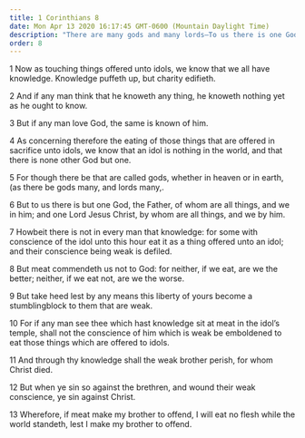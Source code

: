 ```yaml
---
title: 1 Corinthians 8
date: Mon Apr 13 2020 16:17:45 GMT-0600 (Mountain Daylight Time)
description: "There are many gods and many lords—To us there is one God (the Father) and one Lord, who is Christ."
order: 8
---
```


1 Now as touching things offered unto idols, we know that we all have knowledge. Knowledge puffeth up, but charity edifieth.

2 And if any man think that he knoweth any thing, he knoweth nothing yet as he ought to know.

3 But if any man love God, the same is known of him.

4 As concerning therefore the eating of those things that are offered in sacrifice unto idols, we know that an idol is nothing in the world, and that there is none other God but one.

5 For though there be that are called gods, whether in heaven or in earth, (as there be gods many, and lords many,.

6 But to us there is but one God, the Father, of whom are all things, and we in him; and one Lord Jesus Christ, by whom are all things, and we by him.

7 Howbeit there is not in every man that knowledge: for some with conscience of the idol unto this hour eat it as a thing offered unto an idol; and their conscience being weak is defiled.

8 But meat commendeth us not to God: for neither, if we eat, are we the better; neither, if we eat not, are we the worse.

9 But take heed lest by any means this liberty of yours become a stumblingblock to them that are weak.

10 For if any man see thee which hast knowledge sit at meat in the idol’s temple, shall not the conscience of him which is weak be emboldened to eat those things which are offered to idols.

11 And through thy knowledge shall the weak brother perish, for whom Christ died.

12 But when ye sin so against the brethren, and wound their weak conscience, ye sin against Christ.

13 Wherefore, if meat make my brother to offend, I will eat no flesh while the world standeth, lest I make my brother to offend.

